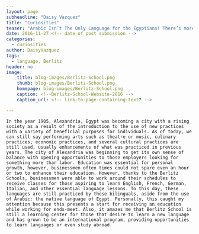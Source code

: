 ```yaml
---
layout: page
subheadline: "Daisy Vazquez"
title: "Curiosities"
teaser: "Arabic Isn’t The Only Language for the Egyptians! There’s more!"
date: 2016-11-27 <!-- date of post submission -->
categories:
  - curiosities
author: DaisyVazquez
tags:
  - language, Berlitz
header: no
image:
    title: blog-images/Berlitz-School.png
    thumb: blog-images/Berlitz-School.png
    homepage: blog-images/Berlitz-School.png
    caption: <!--Berlitz-School-Website-2016 -->
    caption_url: <!-- link-to-page-containing-text? -->

---
```

    In the year 1905, Alexandria, Egypt was becoming a city with a rising society as a result of the introduction to the use of new practices with a variety of beneficial purposes for individuals. As of today, we can still say performing arts such as theatre or music, culinary practices, economic practices, and several cultural practices are still used, usually enhancements of what was practiced in previous years. The city of Alexandria was beginning to get its own sense of balance with opening opportunities to those employers looking for something more than labor. Education was essential for personal growth, however, businessmen often times could not spare even an hour or two to enhance their education. However, thanks to the Berlitz Schools, businessmen were able to work around their schedules to receive classes for those aspiring to learn English, French, German, Italian, and other essential language lessons. To this day, these languages are still practiced by those bilinguals, aside from the use of Arabic: the native language of Egypt. Personally, this caught my attention because this presents a start for receiving an education while working for ends-meet. Also, it amazes me that Berlitz School is still a learning center for those that desire to learn a new language and has grown to be an international program, providing opportunities to learn languages or even study abroad.
